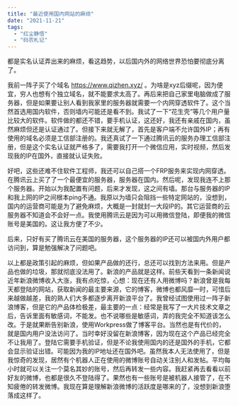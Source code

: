 ```yaml
---
title: "最近使用国内网站的麻烦"
date: "2021-11-21"
tags: 
  - "红尘静悟"
  - "码农札记"
---
```


都是实名认证弄出来的麻烦，看这趋势，以后国内外的网络世界恐怕要彻底分离了。

我前一阵子买了个域名 https://www.qizhen.xyz/ 。为啥是xyz后缀呢，因为便宜，穷人也想有个独立域名，就不能要求太高了。再后来把自己家里电脑做成了服务器，但是如果要让别人看到我家里的服务器就需要一个内网穿透软件了。这个当然首选用国内软件，否则墙内可能还是看不到。我试了一下“花生壳”等几个用户量比较大的软件。软件做的都还不错，要手机认证，这还好，我还有亲戚在国内，虽然麻烦但还是认证通过了。但接下来就无解了，首先是客户端不允许国外IP；再有使用的域名必须是工信部注册的。我还真试了一下通过腾讯云的服务办理工信部注册，但是这个实名认证就严格多了，需要我打开一个微信应用，实时视频，然后发现我的IP在国外，直接就认证失败。

好吧，这些还难不住软件工程师，我还可以自己搭一个FRP服务来实现内网穿透。在腾讯云上买了了一个最便宜的服务器，服务器在国内。然后呢，发现我连不上那个服务器。开始以为我配置有问题，后来才发现，这之间有墙。那台与服务器的IP和我上网的IP之间根本ping不通。我原以为墙只会阻挡一些特定网站的，没想到，国内的运营商可能是为了避免麻烦，大概是一封就封一大段IP的。其它运营商的云服务器不知道会不会好一点。我使用腾讯云是因为可以用微信登陆，即便我的微信账号是美国的。这让我方便了不少。

后来，只好有买了腾讯云在美国的服务器，这个服务器的IP还可以被国内外用户都访问到，算是勉强解决了问题吧。

以上都是政策引起的麻烦，但如果产品做的还行，总还可以找到方法来用。但是产品也做的垃圾，那就彻底没法用了。新浪的产品就是这样。前些天看到一条新闻说近年新浪微博收入大涨，我有点吃惊，心想：现在还有人用微博吗？新浪曾是我每天都登陆的网站，获取新闻的最主要来源，它的博客，微博也都风靡一时，可惜后来越做越差，我的熟人们大多都逐步离开新浪平台了。我曾经试图使用过一阵子新浪博客，但是它的产品体检极差，最主要的一点：经常是我写了一大片技术文章之后，告诉里面有敏感词，不能发。也不说哪些是敏感词，弄的我完全不知道该怎么改。于是就果断告别新浪，使用Workpress做了博客平台。当然也是有代价的，就是国内用户没法访问了。当时幸好没留在新浪博客，因为现在这个产品已经完全不让我用了。登陆它需要手机验证，但是不论我使用国内的还是国外的手机，它都会显示验证出错。可能因为我的IP地址还在国外吧。虽然我本人无法使用了，但是我惊奇的发现，居然有个机器人正在使用的微博账号自动关注别人和发帖。平均每小时就可以关注一个莫名其妙的账号，然后再转发一些内容。我赶紧再去看看以前好友的微博，也都是很久不登陆得了。果然也有一些账号是被机器人接管了，在不知疲倦的转发微博。我现在算是理解新浪微博的活跃度是哪来的了，没想到新浪堕落成这样了。
